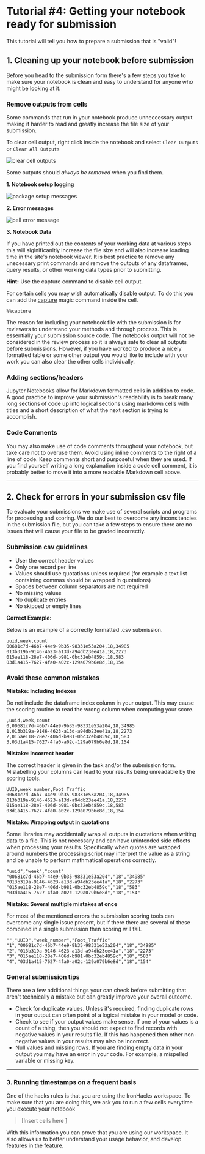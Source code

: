 # Tutorial #4: Getting your notebook ready for submission

This tutorial will tell you how to prepare a submission that is "valid"! 

## 1. Cleaning up your notebook before submission

Before you head to the submission form there's a few steps you take to make sure your notebook is clean and easy to understand for anyone who might be looking at it.

### Remove outputs from cells

Some commands that run in your notebook produce unneccessary output making it harder to read and greatly increase the file size of your submission.

To clear cell output, right click inside the notebook and select `Clear Outputs` or `Clear All Outputs`

![clear cell outputs](https://i.imgur.com/hXNEl15.png)

Some outputs should *always be removed* when you find them.

__1. Notebook setup logging__

![package setup messages](https://i.imgur.com/8bDzUZ8.png)

__2. Error messages__

![cell error message](https://i.imgur.com/tzVcoy5.png)

__3. Notebook Data__

If you have printed out the contents of your working data at various steps this will siginificanltly increase the file size and will also increase loading time in the site's notebook viewer. It is best practice to remove any unecessary print commands and remove the outputs of any dataframes, query results, or other working data types prior to submitting.

__Hint:__ Use the capture command to disable cell output.

For certain cells you may wish automatically disable output. To do this you can add the [capture](https://ipython.readthedocs.io/en/stable/interactive/magics.html#cellmagic-capture) magic command inside the cell.

```
%%capture
```

The reason for including your notebook file with the submission is for reviewers to understand your methods and through process. This is essentially your submission source code. The notebooks output will not be considered in the review process so it is always safe to clear all outputs before submissions. However, if you have worked to produce a nicely formatted table or some other output you would like to include with your work you can also clear the other cells individually.


### Adding sections/headers

Jupyter Notebooks allow for Markdown formatted cells in addition to code. A good practice to improve your submission's readability is to break many long sections of code up into logical sections using markdown cells with titles and a short description of what the next section is trying to accomplish.

### Code Comments

You may also make use of code comments throughout your notebook, but take care not to overuse them. Avoid using inline comments to the right of a line of code. Keep comments short and purposeful when they are used. If you find yourself writing a long explanation inside a code cell comment, it is probably better to move it into a more readable Markdown cell above.

--- 

## 2. Check for errors in your submission csv file

To evaluate your submissions we make use of several scripts and programs for processing and scoring. We do our best to overcome any inconsitencies in the submission file, but you can take a few steps to ensure there are no issues that will cause your file to be graded incorrectly.

### Submission csv guidelines

- User the correct header values
- Only one record per line
- Values should use quotations unless required (for example a text list containing commas should be wrapped in quotations)
- Spaces between column separators are not required
- No missing values 
- No duplicate entries 
- No skipped or empty lines

__Correct Example:__

Below is an example of a correctly formatted .csv submission.

```
uuid,week,count
00681c7d-46b7-44e9-9b35-98331e53a204,18,34985
013b319a-9146-4623-a13d-a94db23ee41a,18,2273
015ae118-28e7-406d-b981-0bc32eb4859c,18,583
03d1a415-7627-4fa0-a02c-129a079b6e8d,18,154
```

### Avoid these common mistakes

__Mistake: Including Indexes__

Do not include the dataframe index column in your output. This may cause the scoring routine to read the wrong column when computing your score.

```
,uuid,week,count
0,00681c7d-46b7-44e9-9b35-98331e53a204,18,34985
1,013b319a-9146-4623-a13d-a94db23ee41a,18,2273
2,015ae118-28e7-406d-b981-0bc32eb4859c,18,583
3,03d1a415-7627-4fa0-a02c-129a079b6e8d,18,154
```

__Mistake: Incorrect header__

The correct header is given in the task and/or the submission form. Mislabelling your columns can lead to your results being unreadable by the scoring tools.

```
UUID,week_number,Foot_Traffic
00681c7d-46b7-44e9-9b35-98331e53a204,18,34985
013b319a-9146-4623-a13d-a94db23ee41a,18,2273
015ae118-28e7-406d-b981-0bc32eb4859c,18,583
03d1a415-7627-4fa0-a02c-129a079b6e8d,18,154
```

__Mistake: Wrapping output in quotations__

Some libraries may accidentally wrap all outputs in quotations when writing data to a file. This is not necessary and can have unintended side effects when processing your results. Specifically when quotes are wrapped around numbers the processing script may interpret the value as a string and be unable to perform mathmatical operations correctly.

```
"uuid","week","count"
"00681c7d-46b7-44e9-9b35-98331e53a204","18","34985"
"013b319a-9146-4623-a13d-a94db23ee41a","18","2273"
"015ae118-28e7-406d-b981-0bc32eb4859c","18","583"
"03d1a415-7627-4fa0-a02c-129a079b6e8d","18","154"
```

__Mistake: Several multiple mistakes at once__

For most of the mentioned errors the submission scoring tools can overcome any single issue present, but if there there are several of these combined in a single submission then scoring will fail.

```
"","UUID","week_number","Foot_Traffic"
"1","00681c7d-46b7-44e9-9b35-98331e53a204","18","34985"
"2","013b319a-9146-4623-a13d-a94db23ee41a","18","2273"
"3","015ae118-28e7-406d-b981-0bc32eb4859c","18","583"
"4","03d1a415-7627-4fa0-a02c-129a079b6e8d","18","154"
```

### General submission tips

There are a few additional things your can check before submitting that aren't technically a mistake but can greatly improve your overall outcome.

- Check for duplicate values. Unless it's required, finding duplicate rows in your output can often point of a logical mistake in your model or code.
- Check to see if your output values make sense. If one of your values is a count of a thing, then you should not expect to find records with negative values in your results file. If this has happened then other non-negative values in your results may also be incorrect.
- Null values and missing rows. If you are finding empty data in your output you may have an error in your code. For example, a mispelled variable or missing key.

---

 ### 3. Running timestamps on a frequent basis
One of the hacks rules is that you are using the IronHacks workspace. To make sure that you are doing this, we ask you to run a few cells everytime you execute your notebook

> [Insert cells here ] 

With this information you can prove that you are using our workspace. It also allows us to better understand your usage behavior, and develop features in the feature. 

